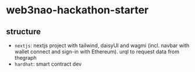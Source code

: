 # web3nao-hackathon-starter

## structure

- `nextjs`: nextjs project with tailwind, daisyUI and wagmi (incl. navbar with wallet connect and sign-in with Ethereum). urql to request data from thegraph
- `hardhat`: smart contract dev
